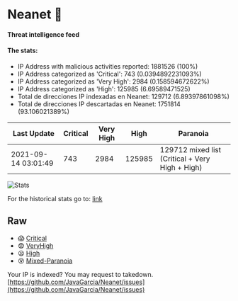 # Neanet :hocho:
#### Threat intelligence feed
#### The stats:

- IP Address with malicious activities reported: 1881526 (100%)
- IP Address categorized as 'Critical':  743 (0.0394892231093%)
- IP Address categorized as 'Very High':  2984 (0.158594672622%)
- IP Address categorized as 'High':  125985 (6.69589471525)
- Total de direcciones IP indexadas en Neanet:  129712 (6.89397861098%)
- Total de direcciones IP descartadas en Neanet:  1751814 (93.106021389%)

| Last Update | Critical | Very High | High | Paranoia |
| --- | --- | --- | --- | --- |
| 2021-09-14 03:01:49 | 743 | 2984 | 125985 | 129712 mixed list (Critical + Very High + High)|

![Stats](https://docs.google.com/spreadsheets/d/e/2PACX-1vSnaNMIXVabIpDJjufMlzH7poXnshF3mgd8Is1g9ytUEzVsP5my4Trn8f-xkoLLQ38xpL3HtmUexLo6/pubchart?oid=501124687&format=image)

For the historical stats go to: [link](/stats.csv)
## Raw
- :scream: [Critical](https://raw.githubusercontent.com/JavaGarcia/Neanet/master/blacklists/neanet_critical.txt)
- :fearful: [VeryHigh](https://raw.githubusercontent.com/JavaGarcia/Neanet/master/blacklists/neanet_veryHigh.txtt)
- :frowning: [High](https://raw.githubusercontent.com/JavaGarcia/Neanet/master/blacklists/neanet_high.txt)
- :dizzy_face: [Mixed-Paranoia](https://raw.githubusercontent.com/JavaGarcia/Neanet/master/blacklists/neanet_all.txt)


Your IP is indexed? You may request to takedown. [https://github.com/JavaGarcia/Neanet/issues](https://github.com/JavaGarcia/Neanet/issues)















































































































































































































































































































































































































































































































































































































































































































































































































































































































































































































































































































































































































































































































































































































































































































































































































































































































































































































































































































































































































































































































































































































































































































































































































































































































































































































































































































































































































































































































































































































































































































































































































































































































































































































































































































































































































































































































































































































































































































































































































































































































































































































































































































































































































































































































































































































































































































































































































































































































































































































































































































































































































































































































































































































































































































































































































































































































































































































































































































































































































































































































































































































































































































































































































































































































































































































































































































































































































































































































































































































































































































































































































































































































































































































































































































































































































































































































































































































































































































































































































































































































































































































































































































































































































































































































































































































































































































































































































































































































































